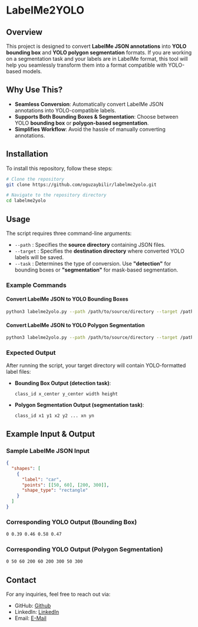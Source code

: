 # LabelMe2YOLO

## Overview
This project is designed to convert **LabelMe JSON annotations** into **YOLO bounding box** and **YOLO polygon segmentation** formats. If you are working on a segmentation task and your labels are in LabelMe format, this tool will help you seamlessly transform them into a format compatible with YOLO-based models.

## Why Use This?
- **Seamless Conversion**: Automatically convert LabelMe JSON annotations into YOLO-compatible labels.
- **Supports Both Bounding Boxes & Segmentation**: Choose between YOLO **bounding box** or **polygon-based segmentation**.
- **Simplifies Workflow**: Avoid the hassle of manually converting annotations.

## Installation
To install this repository, follow these steps:

```bash
# Clone the repository
git clone https://github.com/oguzaybilir/labelme2yolo.git

# Navigate to the repository directory
cd labelme2yolo
```

## Usage
The script requires three command-line arguments:
- `--path` : Specifies the **source directory** containing JSON files.
- `--target` : Specifies the **destination directory** where converted YOLO labels will be saved.
- `--task` : Determines the type of conversion. Use **"detection"** for bounding boxes or **"segmentation"** for mask-based segmentation.

### Example Commands
#### Convert LabelMe JSON to YOLO Bounding Boxes
```bash
python3 labelme2yolo.py --path /path/to/source/directory --target /path/to/target/directory --task "detection"
```

#### Convert LabelMe JSON to YOLO Polygon Segmentation
```bash
python3 labelme2yolo.py --path /path/to/source/directory --target /path/to/target/directory --task "segmentation"
```

### Expected Output
After running the script, your target directory will contain YOLO-formatted label files:
- **Bounding Box Output (detection task)**:
  ```
  class_id x_center y_center width height
  ```
- **Polygon Segmentation Output (segmentation task)**:
  ```
  class_id x1 y1 x2 y2 ... xn yn
  ```

## Example Input & Output
### Sample LabelMe JSON Input
```json
{
  "shapes": [
    {
      "label": "car",
      "points": [[50, 60], [200, 300]],
      "shape_type": "rectangle"
    }
  ]
}
```

### Corresponding YOLO Output (Bounding Box)
```txt
0 0.39 0.46 0.58 0.47
```
### Corresponding YOLO Output (Polygon Segmentation)
```txt
0 50 60 200 60 200 300 50 300
```

## Contact
For any inquiries, feel free to reach out via:
- GitHub: [Github](https://github.com/oguzaybilir)
- LinkedIn: [LinkedIn](https://linkedin.com/in/oguzaybilir)
- Email: [E-Mail](mailto:oguzaybilir@gmail.com)